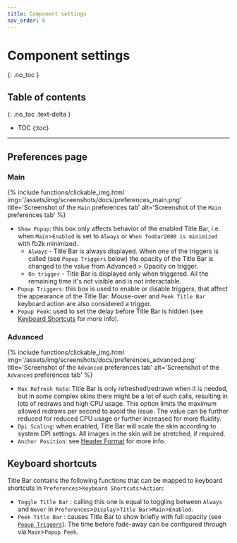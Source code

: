 ```yaml
---
title: Component settings
nav_order: 6
---
```


# Component settings
{: .no_toc }

## Table of contents
{: .no_toc .text-delta }

* TOC
{:toc}

---

## Preferences page

### Main
{% include functions/clickable_img.html
    img='/assets/img/screenshots/docs/preferences_main.png'
    title='Screenshot of the `Main` preferences tab'
    alt='Screenshot of the `Main` preferences tab'
  %}

- `Show Popup`: this box only affects behavior of the enabled Title Bar, i.e. when `Main`>`Enabled` is set to `Always` or `When foobar2000 is minimized` with fb2k minimized.
  - `Always` - Title Bar is always displayed. When one of the triggers is called (see `Popup Triggers` below) the opacity of the Title Bar is changed to the value from Advanced > Opacity on trigger.
  - `On trigger` - Title Bar is displayed only when triggered. All the remaining time it's not visible and is not interactable.
- `Popup Triggers`: this box is used to enable or disable triggers, that affect the appearance of the Title Bar. Mouse-over and `Peek Title Bar` keyboard action are also considered a trigger.
- `Popup Peek`: used to set the delay before Title Bar is hidden (see [Keyboard Shortcuts](#keyboard-shortcuts) for more info).

### Advanced
{% include functions/clickable_img.html
    img='/assets/img/screenshots/docs/preferences_advanced.png'
    title='Screenshot of the `Advanced` preferences tab'
    alt='Screenshot of the `Advanced` preferences tab'
  %}
- `Max Refresh Rate`: Title Bar is only refreshed\redrawn when it is needed, but in some complex skins there might be a lot of such calls, resulting in lots of redraws and high CPU usage. This option limits the maximum allowed redraws per second to avoid the issue. The value can be further reduced for reduced CPU usage or further increased for more fluidity.
- `Dpi Scaling`: when enabled, Title Bar will scale the skin according to system DPI settings. All images in the skin will be stretched, if required.
- `Anchor Position`: see [Header Format](skin_format_documentation.md/#header) for more info.

## Keyboard shortcuts

Title Bar contains the following functions that can be mapped to keyboard shortcuts in `Preferences`>`Keyboard Shortcuts`>`Action`:
- `Toggle Title Bar` : calling this one is equal to toggling between `Always` and `Never` in `Preferences`>`Display`>`Title Bar`>`Main`>`Enabled`.
- `Peek Title Bar` : causes Title Bar to show briefly with full opacity (see [`Popup Triggers`](#main)). The time before fade-away can be configured through via `Main`>`Popup Peek`.
